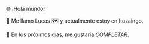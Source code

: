 🌐 ¡Hola mundo!

👋 Me llamo Lucas
🗺️ y actualmente estoy en Ituzaingo.

📆 En los próximos días, me gustaría _COMPLETAR_.

